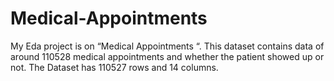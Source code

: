 # Medical-Appointments
My Eda project is on “Medical Appointments “. This dataset contains data of around 110528 medical appointments and whether the patient showed up or not. The Dataset has 110527 rows and 14 columns.
